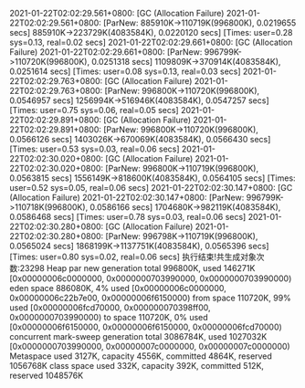 2021-01-22T02:02:29.561+0800: [GC (Allocation Failure) 2021-01-22T02:02:29.561+0800: [ParNew: 885910K->110719K(996800K), 0.0219655 secs] 885910K->223729K(4083584K), 0.0220120 secs] [Times: user=0.28 sys=0.13, real=0.02 secs] 
2021-01-22T02:02:29.661+0800: [GC (Allocation Failure) 2021-01-22T02:02:29.661+0800: [ParNew: 996799K->110720K(996800K), 0.0251318 secs] 1109809K->370914K(4083584K), 0.0251614 secs] [Times: user=0.08 sys=0.13, real=0.03 secs] 
2021-01-22T02:02:29.763+0800: [GC (Allocation Failure) 2021-01-22T02:02:29.763+0800: [ParNew: 996800K->110720K(996800K), 0.0546957 secs] 1256994K->516946K(4083584K), 0.0547257 secs] [Times: user=0.75 sys=0.06, real=0.05 secs] 
2021-01-22T02:02:29.891+0800: [GC (Allocation Failure) 2021-01-22T02:02:29.891+0800: [ParNew: 996800K->110720K(996800K), 0.0566126 secs] 1403026K->670069K(4083584K), 0.0566430 secs] [Times: user=0.53 sys=0.03, real=0.06 secs] 
2021-01-22T02:02:30.020+0800: [GC (Allocation Failure) 2021-01-22T02:02:30.020+0800: [ParNew: 996800K->110719K(996800K), 0.0563815 secs] 1556149K->818600K(4083584K), 0.0564105 secs] [Times: user=0.52 sys=0.05, real=0.06 secs] 
2021-01-22T02:02:30.147+0800: [GC (Allocation Failure) 2021-01-22T02:02:30.147+0800: [ParNew: 996799K->110718K(996800K), 0.0586166 secs] 1704680K->982119K(4083584K), 0.0586468 secs] [Times: user=0.78 sys=0.03, real=0.06 secs] 
2021-01-22T02:02:30.280+0800: [GC (Allocation Failure) 2021-01-22T02:02:30.280+0800: [ParNew: 996798K->110719K(996800K), 0.0565024 secs] 1868199K->1137751K(4083584K), 0.0565396 secs] [Times: user=0.80 sys=0.02, real=0.06 secs] 
执行结束!共生成对象次数:23298
Heap
 par new generation   total 996800K, used 146271K [0x00000006c0000000, 0x0000000703990000, 0x0000000703990000)
  eden space 886080K,   4% used [0x00000006c0000000, 0x00000006c22b7e00, 0x00000006f6150000)
  from space 110720K,  99% used [0x00000006fcd70000, 0x000000070398ff00, 0x0000000703990000)
  to   space 110720K,   0% used [0x00000006f6150000, 0x00000006f6150000, 0x00000006fcd70000)
 concurrent mark-sweep generation total 3086784K, used 1027032K [0x0000000703990000, 0x00000007c0000000, 0x00000007c0000000)
 Metaspace       used 3127K, capacity 4556K, committed 4864K, reserved 1056768K
  class space    used 332K, capacity 392K, committed 512K, reserved 1048576K